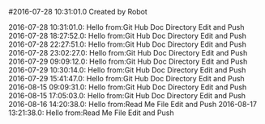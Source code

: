 #2016-07-28 10:31:01.0 Created by Robot

2016-07-28 10:31:01.0: Hello from:Git Hub Doc Directory Edit and Push
2016-07-28 18:27:52.0: Hello from:Git Hub Doc Directory Edit and Push
2016-07-28 22:27:51.0: Hello from:Git Hub Doc Directory Edit and Push
2016-07-28 23:02:27.0: Hello from:Git Hub Doc Directory Edit and Push
2016-07-29 09:09:12.0: Hello from:Git Hub Doc Directory Edit and Push
2016-07-29 10:30:14.0: Hello from:Git Hub Doc Directory Edit and Push
2016-07-29 15:41:47.0: Hello from:Git Hub Doc Directory Edit and Push
2016-08-15 09:09:31.0: Hello from:Git Hub Doc Directory Edit and Push
2016-08-15 17:05:03.0: Hello from:Git Hub Doc Directory Edit and Push
2016-08-16 14:20:38.0: Hello from:Read Me File Edit and Push
2016-08-17 13:21:38.0: Hello from:Read Me File Edit and Push